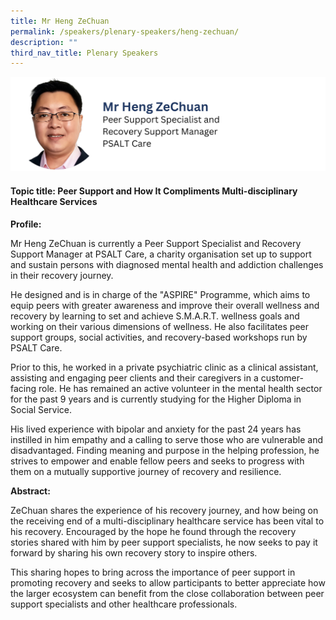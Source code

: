 ```yaml
---
title: Mr Heng ZeChuan
permalink: /speakers/plenary-speakers/heng-zechuan/
description: ""
third_nav_title: Plenary Speakers
---
```

<div style="display: flex; flex-wrap: wrap;">
  <div style="flex-basis: 100%; max-width: 100%;">
    <img alt="track speakers 1" src="/images/SpeakersPhoto/hengzechuanv0.png">
  </div>
</div>

#### Topic title: Peer Support and How It Compliments Multi-disciplinary Healthcare Services

**Profile:**

Mr Heng ZeChuan is currently a Peer Support Specialist and Recovery Support Manager at PSALT Care, a charity organisation set up to support and sustain persons with diagnosed mental health and addiction challenges in their recovery journey.

He designed and is in charge of the "ASPIRE" Programme, which aims to equip peers with greater awareness and improve their overall wellness and recovery by learning to set and achieve S.M.A.R.T. wellness goals and working on their various dimensions of wellness. He also facilitates peer support groups, social activities, and recovery-based workshops run by PSALT Care.

Prior to this, he worked in a private psychiatric clinic as a clinical assistant, assisting and engaging peer clients and their caregivers in a customer-facing role. He has remained an active volunteer in the mental health sector for the past 9 years and is currently studying for the Higher Diploma in Social Service.

His lived experience with bipolar and anxiety for the past 24 years has instilled in him empathy and a calling to serve those who are vulnerable and disadvantaged. Finding meaning and purpose in the helping profession, he strives to empower and enable fellow peers and seeks to progress with them on a mutually supportive journey of recovery and resilience.

**Abstract:**

ZeChuan shares the experience of his recovery journey, and how being on the receiving end of a multi-disciplinary healthcare service has been vital to his recovery. Encouraged by the hope he found through the recovery stories shared with him by peer support specialists, he now seeks to pay it forward by sharing his own recovery story to inspire others.

This sharing hopes to bring across the importance of peer support in promoting recovery and seeks to allow participants to better appreciate how the larger ecosystem can benefit from the close collaboration between peer support specialists and other healthcare professionals.
